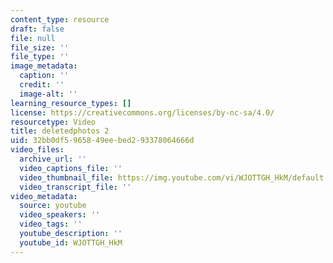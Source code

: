 ```yaml
---
content_type: resource
draft: false
file: null
file_size: ''
file_type: ''
image_metadata:
  caption: ''
  credit: ''
  image-alt: ''
learning_resource_types: []
license: https://creativecommons.org/licenses/by-nc-sa/4.0/
resourcetype: Video
title: deletedphotos 2
uid: 32bb0df5-9658-49ee-bed2-93378064666d
video_files:
  archive_url: ''
  video_captions_file: ''
  video_thumbnail_file: https://img.youtube.com/vi/WJOTTGH_HkM/default.jpg
  video_transcript_file: ''
video_metadata:
  source: youtube
  video_speakers: ''
  video_tags: ''
  youtube_description: ''
  youtube_id: WJOTTGH_HkM
---
```

